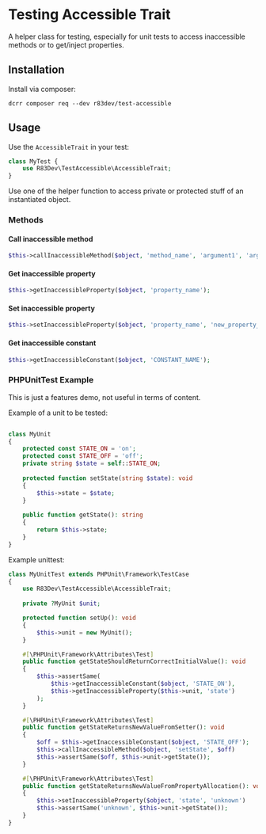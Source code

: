 # Testing Accessible Trait

A helper class for testing,
especially for unit tests to access inaccessible methods
or to get/inject properties.

## Installation

Install via composer:

```
dcrr composer req --dev r83dev/test-accessible
```

## Usage

Use the `AccessibleTrait` in your test:

```php
class MyTest {
    use R83Dev\TestAccessible\AccessibleTrait;
}
```

Use one of the helper function
to access private or protected stuff of an instantiated object.

### Methods

#### Call inaccessible method

```php
$this->callInaccessibleMethod($object, 'method_name', 'argument1', 'argument2', ...);
```

#### Get inaccessible property

```php
$this->getInaccessibleProperty($object, 'property_name');
```

#### Set inaccessible property

```php
$this->setInaccessibleProperty($object, 'property_name', 'new_property_value');
```

#### Get inaccessible constant

```php
$this->getInaccessibleConstant($object, 'CONSTANT_NAME');
```

### PHPUnitTest Example

This is just a features demo, not useful in terms of content.

Example of a unit to be tested:

```php

class MyUnit
{
    protected const STATE_ON = 'on';
    protected const STATE_OFF = 'off';
    private string $state = self::STATE_ON;
    
    protected function setState(string $state): void
    {
        $this->state = $state;
    }
    
    public function getState(): string
    {
        return $this->state;
    }
}
```

Example unittest:

```php
class MyUnitTest extends PHPUnit\Framework\TestCase
{
    use R83Dev\TestAccessible\AccessibleTrait;
    
    private ?MyUnit $unit;

    protected function setUp(): void
    {
        $this->unit = new MyUnit();
    }

    #[\PHPUnit\Framework\Attributes\Test]
    public function getStateShouldReturnCorrectInitialValue(): void
    {
        $this->assertSame(
            $this->getInaccessibleConstant($object, 'STATE_ON'),
            $this->getInaccessibleProperty($this->unit, 'state')
        );
    }

    #[\PHPUnit\Framework\Attributes\Test]
    public function getStateReturnsNewValueFromSetter(): void
    {
        $off = $this->getInaccessibleConstant($object, 'STATE_OFF');
        $this->callInaccessibleMethod($object, 'setState', $off)
        $this->assertSame($off, $this->unit->getState());
    }

    #[\PHPUnit\Framework\Attributes\Test]
    public function getStateReturnsNewValueFromPropertyAllocation(): void
    {
        $this->setInaccessibleProperty($object, 'state', 'unknown')
        $this->assertSame('unknown', $this->unit->getState());
    }
}
```
